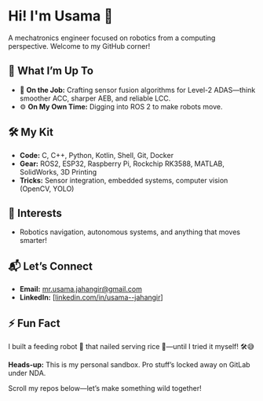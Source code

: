 # Hi! I'm Usama 👋

A mechatronics engineer focused on robotics from a computing perspective. Welcome to my GitHub corner!

## 🚀 What I’m Up To
- 🔬 **On the Job:** Crafting sensor fusion algorithms for Level-2 ADAS—think smoother ACC, sharper AEB, and reliable LCC.  
- ⚙️ **On My Own Time:** Digging into ROS 2 to make robots move.  

## 🛠️ My Kit
- **Code:** C, C++, Python, Kotlin, Shell, Git, Docker  
- **Gear:** ROS2, ESP32, Raspberry Pi, Rockchip RK3588, MATLAB, SolidWorks, 3D Printing  
- **Tricks:** Sensor integration, embedded systems, computer vision (OpenCV, YOLO)

## 🌟 Interests
- Robotics navigation, autonomous systems, and anything that moves smarter!  

## 📬 Let’s Connect
- **Email:** mr.usama.jahangir@gmail.com  
- **LinkedIn:** [[linkedin.com/in/usama--jahangir](https://www.linkedin.com/in/usama--jahangir/)]

## ⚡ Fun Fact
I built a feeding robot 🤖 that nailed serving rice 🍚—until I tried it myself! 🛠️😅

**Heads-up:** This is my personal sandbox. Pro stuff’s locked away on GitLab under NDA.  

Scroll my repos below—let’s make something wild together!
